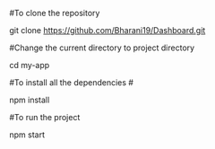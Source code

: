 #To clone the repository

git clone https://github.com/Bharani19/Dashboard.git

#Change the current directory to project directory

cd my-app

#To install all the dependencies #

npm install

#To run the project

npm start